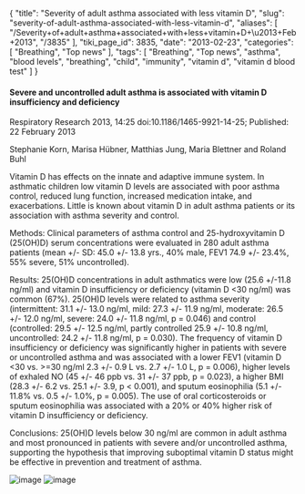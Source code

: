 {
    "title": "Severity of adult asthma associated with less vitamin D",
    "slug": "severity-of-adult-asthma-associated-with-less-vitamin-d",
    "aliases": [
        "/Severity+of+adult+asthma+associated+with+less+vitamin+D+\u2013+Feb+2013",
        "/3835"
    ],
    "tiki_page_id": 3835,
    "date": "2013-02-23",
    "categories": [
        "Breathing",
        "Top news"
    ],
    "tags": [
        "Breathing",
        "Top news",
        "asthma",
        "blood levels",
        "breathing",
        "child",
        "immunity",
        "vitamin d",
        "vitamin d blood test"
    ]
}


#### Severe and uncontrolled adult asthma is associated with vitamin D insufficiency and deficiency

Respiratory Research 2013, 14:25 doi:10.1186/1465-9921-14-25; Published: 22 February 2013

Stephanie Korn, Marisa Hübner, Matthias Jung, Maria Blettner and Roland Buhl	

Vitamin D has effects on the innate and adaptive immune system. In asthmatic children low vitamin D levels are associated with poor asthma control, reduced lung function, increased medication intake, and exacerbations. Little is known about vitamin D in adult asthma patients or its association with asthma severity and control.

Methods: Clinical parameters of asthma control and 25-hydroxyvitamin D (25(OH)D) serum concentrations were evaluated in 280 adult asthma patients (mean +/- SD: 45.0 +/- 13.8 yrs., 40% male, FEV1 74.9 +/- 23.4%, 55% severe, 51% uncontrolled).

Results: 25(OH)D concentrations in adult asthmatics were low (25.6 +/-11.8 ng/ml) and vitamin D insufficiency or deficiency (vitamin D <30 ng/ml) was common (67%). 25(OH)D levels were related to asthma severity (intermittent: 31.1 +/- 13.0 ng/ml, mild: 27.3 +/- 11.9 ng/ml, moderate: 26.5 +/- 12.0 ng/ml, severe: 24.0 +/- 11.8 ng/ml, p = 0.046) and control (controlled: 29.5 +/- 12.5 ng/ml, partly controlled 25.9 +/- 10.8 ng/ml, uncontrolled: 24.2 +/- 11.8 ng/ml, p = 0.030). The frequency of vitamin D insufficiency or deficiency was significantly higher in patients with severe or uncontrolled asthma and was associated with a lower FEV1 (vitamin D <30 vs. >=30 ng/ml 2.3 +/- 0.9 L vs. 2.7 +/- 1.0 L, p = 0.006), higher levels of exhaled NO (45 +/- 46 ppb vs. 31 +/- 37 ppb, p = 0.023), a higher BMI (28.3 +/- 6.2 vs. 25.1 +/- 3.9, p < 0.001), and sputum eosinophilia (5.1 +/- 11.8% vs. 0.5 +/- 1.0%, p = 0.005). The use of oral corticosteroids or sputum eosinophilia was associated with a 20% or 40% higher risk of vitamin D insufficiency or deficiency.

Conclusions: 25(OH)D levels below 30 ng/ml are common in adult asthma and most pronounced in patients with severe and/or uncontrolled asthma, supporting the hypothesis that improving suboptimal vitamin D status might be effective in prevention and treatment of asthma.

<img src="/attachments/d3.mock.jpg" alt="image"> 

<img src="/attachments/d3.mock.jpg" alt="image">